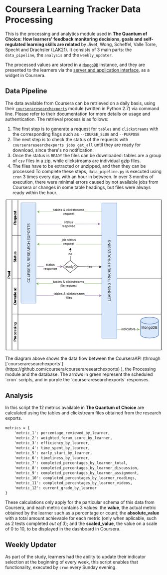 # Coursera Learning Tracker Data Processing

This is the processing and analytics module used in 
**The Quantum of Choice: How learners' feedback monitoring decisions, goals and self-regulated learning skills are related** 
by Jivet, Wong, Scheffel, Valle Torre, Specht and Drachsler (LAK21).
It consists of 3 main parts: the `data_pipeline`, the `analysis` and the `weekly_updater`. 

The processed values are stored in a [`MongoDB`](https://www.mongodb.com/) instance, and they are presented to the learners via the [server and application interface](https://github.com/ioanajivet/DIY-LT), as a widget in Coursera. 

## Data Pipeline
The data available from Coursera can be retrieved on a daily basis, using their [`courseraresearchexports`](https://github.com/coursera/courseraresearchexports) 
module (written in Python 2.7) via command line. Please refer to their documentation for more details on usage and authentication. The retrieval process is as follows:
1. The first step is to generate a request for `tables` and `clickstreams` with the corresponding flags such as `--COURSE_SLUG` and `--PURPOSE`  
2. The next step is to check the status of the requests with `courseraresearchexports jobs get_all` until they are ready for download, since there's no notification. 
3. Once the status is `READY` the files can be downloaded: tables are a group of `csv` files in a zip, while clickstreams are individual gzip files.
4. The files have to be extracted or unzipped, and then they can be processed
To complete these steps, `data_pipeline.py` is executed using `cron` 3 times every day, with an hour in between. In over 3 months of execution, there were minimal errors
caused by not available jobs from Coursera or changes in some table headings, but files were always ready within the hour.

<p align="center">
    <img src="https://github.com/mvallet91/coursera-tracker-processing/blob/master/LearningTrackerData.png" width="500">
</p>
The diagram above shows the data flow between the CourseraAPI (through [`courseraresearchexports`](https://github.com/coursera/courseraresearchexports) ), the Processing module and the database. The arrows in green represent the scheduled `cron` scripts, and in purple the `courseraresearchexports` responses.

## Analysis
In this script the 12 metrics available in **The Quantum of Choice** are calculated using the tables and clickstream files obtained from the research exports. 
```
metrics = {
    'metric_1': percentage_reviewed_by_learner,
    'metric_2': weighted_forum_score_by_learner,
    'metric_3': efficiency_by_learner,
    'metric_4': time_spent_by_learner,
    'metric_5': early_start_by_learner,
    'metric_6': timeliness_by_learner,
    'metric_7': completed_percentages_by_learner_total,
    'metric_8': completed_percentages_by_learner_discussion,
    'metric_9': completed_percentages_by_learner_assignment,
    'metric_10': completed_percentages_by_learner_readings,
    'metric_11': completed_percentages_by_learner_videos,
    'metric_12': current_grade_by_learner
}
```
These calculations only apply for the particular schema of this data from Coursera, and each metric contains 3 values: 
the **value**, the actual metric obtained by the learner such as a percentage or count; 
the **absolute_value** with a total amount achievable for each metric (only when aplicable, such as 2 tests completed *out of 3*); 
and the **scaled_value**, the value on a scale of 0 to 10, to be displayed in the dashboard in Coursera. 

## Weekly Updater
As part of the study, learners had the ability to update their indicator selection at the beginning of every week, this script enables that functionality, 
executed by `cron` every Sunday evening.

